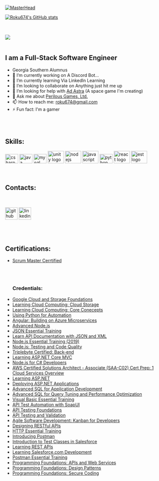 [![MasterHead](https://c.tenor.com/BxuhqfpyRFwAAAAC/loading-system.gif)](https://alexanderfields.me)

[![Roku674's GitHub stats](https://github-readme-stats.vercel.app/api?username=roku674&count_private=true&show_icons=true&theme=react)](https://github.com/roku674)   

<br></br>
<img src="https://cdn.georgiasouthern.edu/logos/eGSlogo.png"/>
<br></br>
<h2>I am a Full-Stack Software Engineer</h2>
<ul>
<li>Georgia Southern Alumnus</li>
<li> 🔭 I’m currently working on A Discord Bot... </li>
<li> 🌱 I’m currently learning Via LinkedIn Learning </li>
<li> 👯 I’m looking to collaborate on Anything just hit me up </li>
<li> 🤔 I’m looking for help with <a href ="https://sites.google.com/view/perilousgamesltd/games/adastrapericlum/gallery"> Ad Astra</a> (A space game I'm creating)</li>
<li> 💬 Ask me about <a href="www.perilousgames.com">Perilous Games, Ltd. </a></li>
<li> 📫 How to reach me: <a href="mailto: roku674@gmail.com">roku674@gmail.com </a></li>
<li> ⚡ Fun fact: I'm a gamer</li>
</ul>

<br></br>
<h2>Skills:</h2>
<div align="left">  
  <img src="https://cdn.jsdelivr.net/gh/devicons/devicon/icons/csharp/csharp-original.svg" height="30" width="42" alt="csharp logo"/>
  <img src="https://cdn.jsdelivr.net/gh/devicons/devicon/icons/java/java-original.svg" height="30" width="42" alt="java logo"/>
  <img src="https://cdn.jsdelivr.net/gh/devicons/devicon/icons/mysql/mysql-original.svg" height="30" width="42" alt="mysql logo"/>
  <img src="https://cdn.jsdelivr.net/gh/devicons/devicon/icons/unity/unity-original.svg" height="40" width="52" alt="unity logo"/>
  <img src="https://cdn.jsdelivr.net/gh/devicons/devicon/icons/nodejs/nodejs-original.svg" height="40" width="52" alt="nodejs logo"/>
  <img src="https://cdn.jsdelivr.net/gh/devicons/devicon/icons/javascript/javascript-original.svg" height="40" width="52" alt="javascript logo"/>
  <img src="https://cdn.jsdelivr.net/gh/devicons/devicon/icons/python/python-original.svg" height="30" width="42" alt="python logo"/>
  <img src="https://cdn.jsdelivr.net/gh/devicons/devicon/icons/react/react-original.svg" height="40" width="52" alt="react logo"/>
  <img src="https://cdn.jsdelivr.net/gh/devicons/devicon/icons/jest/jest-plain.svg" height="40" width="52" alt="jest logo"/>
</div>
<br></br>
<h2>Contacts:</h2>

<br></br>
[<img src='https://cdn.jsdelivr.net/npm/simple-icons@3.0.1/icons/github.svg' alt='github' height='40'>](https://github.com/roku674)  [<img src='https://cdn.jsdelivr.net/npm/simple-icons@3.0.1/icons/linkedin.svg' alt='linkedin' height='40'>](https://www.linkedin.com/in/alexander-fields-aa57a997/) 


<br></br>
<h2>Certifications:</h2>
<ul>
<li>
    <a href="https://bcert.me/bc/html/show-badge.html?b=uidevczt">Scrum Master Cerrtified
    </a>
</li>
 
  
<br></br>
<h3>Credentials:</h3>

<li>
  <a href="https://www.linkedin.com/learning/certificates/d98d90539667b9a67840efdcda2549f4880b2865fa212c6704e2eba876a3e4f4?original_referer=https%3A%2F%2Fwww.linkedin.com%2Fin%2Falexander-fields-aa57a997%3Ftrk%3Dpeople-guest_people_search-card">Google Cloud and Storage Foundations
  </a>
</li>

<li>
  <a href="https://www.linkedin.com/learning/certificates/cde2f1ecfee46fb5f825cab83d97a1c35d5d7e6e468d5131cdd2325ba348ced4">Learning Cloud Computing: Cloud Storage
  </a>
</li>
<li>
  <a href="https://www.linkedin.com/learning/certificates/d008e40fa49d54542b8a319ae94084dbc4a078b0e92a65cabc86dd86aafed159">Learning Cloud Computing: Core Conecepts
  </a>
</li>
<li>
  <a href="https://www.linkedin.com/learning/certificates/26194ce11d5411effd4fed14b9e0a59911d1301c3900ecc263707566e5b75bec?original_referer=https%3A%2F%2Fwww.linkedin.com%2Fin%2Falexander-fields-aa57a997%3Ftrk%3Dpeople-guest_people_search-card">Using Python for Automation
  </a>
</li>
<li>
  <a href="https://www.linkedin.com/learning/certificates/29f3dfcad5236e70be5f222c8f902ad3fe7cd507243e57b79d453c091ffa0613?original_referer=https%3A%2F%2Fwww.linkedin.com%2Fin%2Falexander-fields-aa57a997%3Ftrk%3Dpeople-guest_people_search-card">Angular: Building on Azure Microservices
  </a>
</li>
<li>
  <a href="https://www.linkedin.com/learning/certificates/8e9ed2b075652380aa735f86ec301795521d6635d92c88b71d0c3c36ff0643b3">Advanced Node.js
  </a>
</li>
<li>
  <a href="https://www.linkedin.com/learning/certificates/2b03f2004a90a6081dd424a4eae85c78fef66ab51fc6096b6d4be27aa9fc2d67">JSON Essential Training
  </a>
</li>
<li>
  <a href="https://www.linkedin.com/learning/certificates/a34d2795ed15d0bcdd407d7f64ae95d0234d37ff5a4b971e191978481f5ac12c">Learn API Documentation with JSON and XML
  </a>
</li>
<li>
  <a href="https://www.linkedin.com/learning/node-js-essential-training-2019">Node.js Essential Training (2019)
  </a>
</li>
<li>
  <a href="https://www.linkedin.com/learning/node-js-testing-and-code-quality-14003857">Node.js: Testing and Code Quality
  </a>
</li>
<li>
  <a href="https://triplebyte.com/tb/alexander-fields-sf0votk/certificate">Triplebyte Certified: Back-end
  </a>
</li>
<li>
  <a href="https://www.linkedin.com/learning/learning-asp-dot-net-core-mvc">Learning ASP.NET Core MVC
  </a>
</li>
<li>
  <a href="https://www.linkedin.com/learning/node-js-for-c-sharp-developers">Node.js for C# Developers
  </a>
</li>
<li>
  <a href="https://www.linkedin.com/learning/aws-certified-solutions-architect-associate-saa-c02-cert-prep-1-cloud-services-overview">AWS Certified Solutions Architect - Associate (SAA-C02) Cert Prep: 1 Cloud Services Overview
  </a>
</li>
<li>
  <a href="https://www.linkedin.com/learning/learning-asp-dot-net-2">Learning ASP.NET
  </a>
</li>
<li>
  <a href="https://www.linkedin.com/learning/deploying-asp-dot-net-applications">Deploying ASP.NET Applications
  </a>
</li>
<li>
  <a href="https://www.linkedin.com/learning/advanced-sql-for-application-development">Advanced SQL for Application Development
  </a>
</li>
<li>
  <a href="https://www.linkedin.com/learning/advanced-sql-for-query-tuning-and-performance-optimization">Advanced SQL for Query Tuning and Performance Optimization
  </a>
</li>
<li>
  <a href="https://www.linkedin.com/learning/visual-basic-essential-training-2?original_referer=https%3A%2F%2Fwww.linkedin.com%2Fin%2Falexander-fields-aa57a997%3Ftrk%3Dpeople-guest_people_search-card">Visual Basic Essential Training
  </a>
</li>
<li>
  <a href="https://www.linkedin.com/learning/api-test-automation-with-soapui">API Test Automation with SoapUI
  </a>
</li>
<li>
  <a href="https://www.linkedin.com/learning/api-testing-foundations">API Testing Foundations
  </a>
</li>
<li>
  <a href="https://www.linkedin.com/learning/api-testing-and-validation">API Testing and Validation
  </a>
</li>
<li>
  <a href="https://www.linkedin.com/learning/agile-software-development-kanban-for-developers">Agile Software Development: Kanban for Developers
  </a>
</li>
<li>
  <a href="https://www.linkedin.com/learning/designing-restful-apis">Designing RESTful APIs
  </a>
</li>
<li>
  <a href="https://www.linkedin.com/learning/http-essential-training">HTTP Essential Training
  </a>
</li>
<li>
  <a href="https://www.linkedin.com/learning/introducing-postman">Introducing Postman
  </a>
</li>
<li>
  <a href="https://www.linkedin.com/learning/introduction-to-test-classes-in-salesforce">Introduction to Test Classes in Salesforce
  </a>
</li>
<li>
  <a href="https://www.linkedin.com/learning/learning-rest-apis">Learning REST APIs
  </a>
</li>
<li>
  <a href="https://www.linkedin.com/learning/learning-salesforce-com-development">Learning Salesforce.com Development
  </a>
</li>
<li>
  <a href="https://www.linkedin.com/learning/postman-essential-training">Postman Essential Training 
  </a>
</li>
<li>
  <a href="https://www.linkedin.com/learning/programming-foundations-apis-and-web-services">Programming Foundations: APIs and Web Services
  </a>
</li>
<li>
  <a href="https://www.linkedin.com/learning/programming-foundations-design-patterns-2?original_referer=https%3A%2F%2Fwww.linkedin.com%2Fin%2Falexander-fields-aa57a997%3Ftrk%3Dpeople-guest_people_search-card">Programming Foundations: Design Patterns
  </a>
</li>
<li>
  <a href="https://www.linkedin.com/learning/programming-foundations-secure-coding">Programming Foundations: Secure Coding
  </a>
</li>

</ul>
